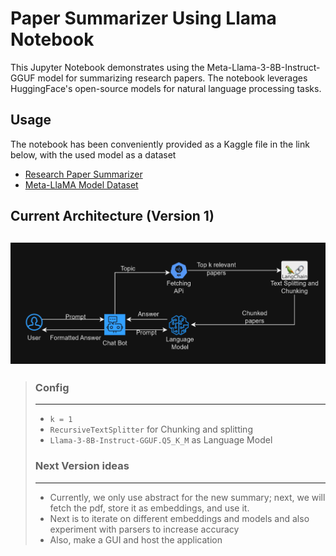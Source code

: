 # Paper Summarizer Using Llama Notebook
This Jupyter Notebook demonstrates using the Meta-Llama-3-8B-Instruct-GGUF model for summarizing research papers. The notebook leverages HuggingFace's open-source models for natural language processing tasks.

## Usage
The notebook has been conveniently provided as a Kaggle file in the link below, with the used model as a dataset
- [Research Paper Summarizer](https://www.kaggle.com/code/rishitjakharia/research-paper-summarizer)
- [Meta-LlaMA Model Dataset](https://www.kaggle.com/datasets/rishitjakharia/meta-llama)

## Current Architecture (Version 1)
![architecture_0](../images/architecture_0.png)
----
> ### Config
> ---
> - `k = 1`
> - `RecursiveTextSplitter` for Chunking and splitting
> - `Llama-3-8B-Instruct-GGUF.Q5_K_M` as Language Model
> ### Next Version ideas
> ---
> - Currently, we only use abstract for the new summary; next, we will fetch the pdf, store it as embeddings, and use it.
> - Next is to iterate on different embeddings and models and also experiment with parsers to increase accuracy
> - Also, make a GUI and host the application
